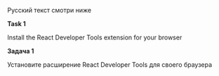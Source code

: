 Русский текст смотри ниже

**Task 1**

Install the React Developer Tools extension for your browser

**Задача 1**

Установите расширение React Developer Tools для своего браузера